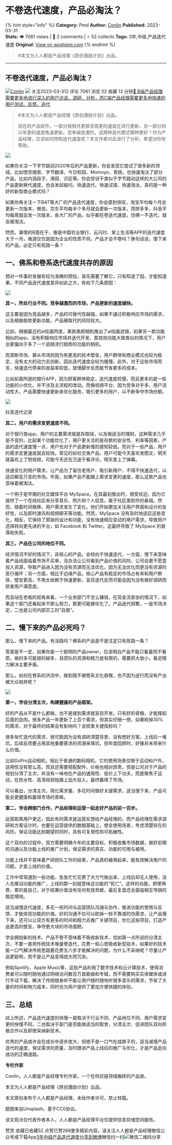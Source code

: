 # 不卷迭代速度，产品必淘汰？
{% hint style="info" %}
**Category:** Pmd
**Author:** [Conlin](https://www.woshipm.com/u/1260223)
**Published:** 2023-03-31  
**Stats:** 👁️ 7061 views | 💬 2 comments | ⭐ 52 collects
**Tags:** 3年,中级,产品迭代速度
**Original:** [View on woshipm.com](https://www.woshipm.com/pmd/5794235.html)
{% endhint %}
> #本文为人人都是产品经理《原创激励计划》出品。

---

## 不卷迭代速度，产品必淘汰？

[![](https://image.woshipm.com/wp-files/2021/04/gwBSRqnCbkU8PnCF1k10.jpg!/both/72x72)](https://www.woshipm.com/u/1260223)[Conlin](https://www.woshipm.com/u/1260223) ![](https://static.woshipm.com/tag/1121_1@2x.png) 关注2023-03-312 评论 7061 浏览 52 收藏 13 分钟[🔗 B端产品经理需要更多地进行深入的用户访谈、调研、分析，而C端产品经理需要更多地快速的用户测试、反馈、迭代](https://ke.qidianla.com/courses/bcpm)

> #本文为人人都是产品经理《原创激励计划》出品。
> 
> 现在的产品软件，一部分按照月更甚至周更的速度在进行更新，另一部分则以年更的速度龟速更新。竞争越发激烈，这两种迭代模式哪种更好？作为产品经理，应该如何控制迭代速度呢？本文作者对此进行了分析，希望对你有帮助。

![](https://image.woshipm.com/wp-files/2023/03/sYu3I5VDDYAdE2Ar9t8t.jpg)

如果你关注一下字节跳动2020年后的产品更新，你会发现它尝试了很多新的领域，比如悟空搜索、字节翻译、今日校园、Momoyo、青桃，也快速淘汰了部分产品，比如内涵段子、沸寂、识区等。你会惊讶于类似于字节跳动这样的大公司的产品更新换代速度，也会发起疑问，快速迭代、快速试错、快速淘汰，真的是一种好的新型商业模式吗？

如果你再关注一下BAT等大厂的产品迭代速度，你会感到惊叹，淘宝平均每个月会更新一次版本，微信、京东平均每半个多月就会更新一次版本，而拼多多、抖音平均每周就会发一次版本，各大厂的产品，似乎都在卷迭代速度，仿佛一不迭代，就会被淘汰。

然而，事情的B面在于，像是中国农业银行、云闪付、掌上生活等APP的迭代速度大于一月，难道仅仅是因为企业的性质不同，产品才会不卷吗？换句话说，慢下来的产品，必定只有死路一条？

## 一、佛系和卷系迭代速度共存的原因

预对一件事的发展有较为准确的预估，首先需要了解它，只有知道了因，才能知道果。不同产品迭代速度差异如此之大，有如下几条原因：

![](https://image.woshipm.com/wp-files/2023/03/nxNPT8ZcoVVS1RJdQpvj.jpg)

**其一，所处行业不同。竞争越激烈的市场，产品更新的速度越快。**

这主要是因为竞品越多，产品的可替代性越强，如果不通过积极响应市场的需求，以及根据趋势更新功能，产品被取代的风险较大。

比如，根据最近的ai绘画热度，某款美颜相机推出了ai绘画滤镜，如果另一款功能相似的app，没有积极响应市场并迭代开发，那其他功能大致类似的情况下，用户会更偏向于多了一个追随流行趋势的功能的相机。

而垄断市场、寡头市场则因为有更高的技术壁垒，用户群体和商业模式也较为稳定，没有太大的动力去创新，因此迭代速度会较为缓慢。此外，对于这些市场而言，快速迭代带来的收益率较低，放慢脚步反而能节省更多的成本。

比如前面所提的银行APP，因为顾客群体稳定，迭代速度较慢，而且更多的是一些功能的小优化，并不涉及主流程的改动。而像视频平台，因为竞争对手多，用户流动性大，产品需要快速更新来优化服务，吸引更多的用户，以不断争夺市场份额。

![](https://image.woshipm.com/wp-files/2023/03/H9vfj2W38USly0hUa1n8.jpg)

抖音迭代记录

**其二，用户的需求变更速度不同。**

对于银行类app，用户的主要需求就是存取钱，以及做适当的理财。这种需求几乎是不变的，比起某个功能优化了，用户更关注的是存款的安全性、利率等因素，产品的迭代速度慢一点，用户也对于产品更新慢的感知较低。而对于一些产品，用户的需求变更速度就会较快。常见的如社交类产品，用户可能今天喜欢发图文，明天就喜欢上了短视频，可能今天还在沉迷于看评论，明天爱上了弹幕。

快速变化的用户需求，让产品为了留住老用户、吸引新用户，不得不快速迭代，以适应瞬息万变的市场。毕竟，如果产品不能跟上需求变更的速度，那么这款产品也意味着被淘汰。

一个例子是早期的社交媒体平台 MySpace。在其最初推出时，很受欢迎，因为它提供了一个在线社区来分享音乐、照片和个人信息，属于社区类软件的鼻祖。然而，随着时间推移，用户需求发生了变化。他们开始更加关注用户界面和设计的友好性，以及即时通讯和视频聊天等功能。然而，MySpace 没有及时地适应这些变化，相反，它保持了原始的设计和功能，没有快速相应变动的用户需求，导致用户选择转向更先进的平台，如 Facebook 和 Twitter。这最终导致了 MySpace 的衰落和失败。

**其三，产品在公司的地位不同。**

经济情况不好的情况下，非核心的产品，会倾向于快速迭代，一方面，慢下来意味着产品线面临着市场不买单，没办法让公司看到产品价值的风险，公司会更不愿意投入资源，导致产品进入因为没有资源而无法优化，因为无法优化而更没有资源的恶行循环；另一方面，相比于边缘产品，核心产品有稳定的市场占有率和用户群体，壁垒更高，不用太依赖于快速更新，盲目迭代反而可能会因为没有做好调研而损害用户满意度。

而且站在老板的视角来看，一个业务部门不怎么赚钱，在现金流紧张的情况下，如果这个部门还看起来不那么努力，那更可能被优化了。产品迭代频繁，一是市场决定，二也是公司内部员工的“自救”。

## 二、慢下来的产品必死吗？

那么，慢下来的产品，有活路吗？佛系的产品是不是注定只有死路一条？

答案是不一定，如果你是一个聪明的产品owner，应该明白产品不能只看量而不看质，做的多可能错的越多，且团队的资源和精力是有限的，需要抓大放小，备足精力解决主要矛盾。

那么，如何在卷系的洪流中，做到既不被卷系文化吞噬，也不因为逆行而没有产出被大众抛弃呢？

![](https://image.woshipm.com/wp-files/2023/03/hq14kvCzcDFafBJlQ3Mi.jpg)

**第一，学会分清主次，构建健康的产品框架。**

好的产品从不是什么都做，也不是接到需求就盲目开发。只有好的骨骼，才能撑起后面的血肉。很多产品一年更新了上百个需求，但其实仔细一想，如果砍掉30%的需求，对于最终的结果会有影响吗？会损害关键指标吗？

很多匆忙迭代的需求，很可能因为没有调研清楚背景、没有想好方案，上线后一堆坑，后续反而要占用其他重要需求的资源来填坑，但年度回顾时，好像并未带来什么价值。

比如GoPro运动相机，相比于普通的数码相机，它的使用场景仅限于运动和户外，适用性没有那么高，而且还需要搭配配件，价格也相对昂贵。但是公司对于产品的规划分清了主次，并没有一味地在产品的通用性、低价上下功夫，而是聚焦于运动，在防水性、高清视频拍摄上加大投入，最终赢得了市场。

可以看出，分清主次，简化需求量，多花时间做好关键需求，适当慢下来，产品可能会更健康和赢得市场的青睐。

**第二，学会跨部门合作，产品经理和运营一起走好产品的前一百步。**

运营距离用户更近，因此有的需求是运营反馈给产品经理的，而产品经理在需求调研和方案设计时，也要在运营提供的数据基础上，想全使用场景，考虑清楚存在的风险，保证功能达到期望的同时，具有可复用性和可拓展性。

这个双向的过程中，双方需要明确今年的主要目标，积极收集市场数据，做好前期的沟通以及功能上线的推广计划，保证需求的真实、功能的可用与被用。

功能上线并不意味着产研团队工作的结束，产品真的被用起来，能有效解决用户的问题，才是上线的价值。

工作中常常遇到一些功能，急急忙忙花费了大力气做出来，上线后却无人使用，没人去推动功能的推广，上线的那一刻就意味这功能的“死亡”。这样的功能，即使再卷，累的是自己，对于结果价值没有任何有效贡献，最后复盘还会面临相互甩锅的尴尬境地。

适当减慢迭代速度，多花一些时间与运营团队沟通与协作，推进功能的使用与反馈，才能体现功能的价值。好的沟通不仅可以砍掉一些不靠谱的伪需求，让产品慢下来，还可以让双方有更多的时间和精力去推广关键项目，优化这些项目，打造产品更高的壁垒，争夺更大块的市场蛋糕。

学会拥抱新的技术。产品不卷不意味着不吸收新技术，恰如第一点所说的分清主次，不要一直用传统技术堆量卷迭代，花费一些心思吸收新型技术，如果好的技术能一口气解决传统思路要花费五六步才能解决的问题，为什么不采纳呢？尽量让产品更聪明，而不是让产品变得庞大而冗余。

例如Spotify、Apple Music等，这些产品利用了数字技术和云计算技术，使得消费者可以随时随地通过网络访问数百万首歌曲和专辑，而不需要购买实体媒体或进行手动下载，解决了传统随身听不能让用户随时随地听很多音乐的需求，节省了大量的时间和物力成本，同时也为用户提供了更加方便快捷的体验。

## 三、总结

综上所述，产品迭代速度的快慢一是取决于行业不同、产品地位不同、用户需求变更的快慢不同，二也取决于部门是否能做适当的取舍，分清主次、促进团队双向积极合作以及即使采纳新技术。

优秀的产品或许会在成长中逐步庞大，但绝不是一口气吃成胖子的，适当减慢产品迭代的速度，保证需求的质量，及时跟进产品上线后的推广与优化，才是产品走向成功的正确道路。

**专栏作家**

Conlin，人人都是产品经理专栏作家。一个在供应链领域搬砖的产品崽。

本文为人人都是产品经理《原创激励计划》出品。

本文原创发布于人人都是产品经理，未经作者许可，禁止转载。

题图来自Unsplash，基于CC0协议。

该文观点仅代表作者本人，人人都是产品经理平台仅提供信息存储空间服务。

赞赏 收藏已收藏52 点赞已赞268更多精彩内容，请关注人人都是产品经理微信公众号或下载App[3年](https://www.woshipm.com/tag/3%e5%b9%b4)[中级](https://www.woshipm.com/tag/%e4%b8%ad%e7%ba%a7)[产品迭代速度](https://www.woshipm.com/tag/%e4%ba%a7%e5%93%81%e8%bf%ad%e4%bb%a3%e9%80%9f%e5%ba%a6)[分享到微博](https://service.weibo.com/share/share.php?appkey=2775287854&title=不卷迭代速度，产品必淘汰？&url=https://www.woshipm.com/pmd/5794235.html&pic=https://image.woshipm.com/wp-files/2023/03/sYu3I5VDDYAdE2Ar9t8t.jpg)微信扫一扫![微信二维码](https://api.pwmqr.com/qrcode/create/?url=https://www.woshipm.com/pmd/5794235.html)分享